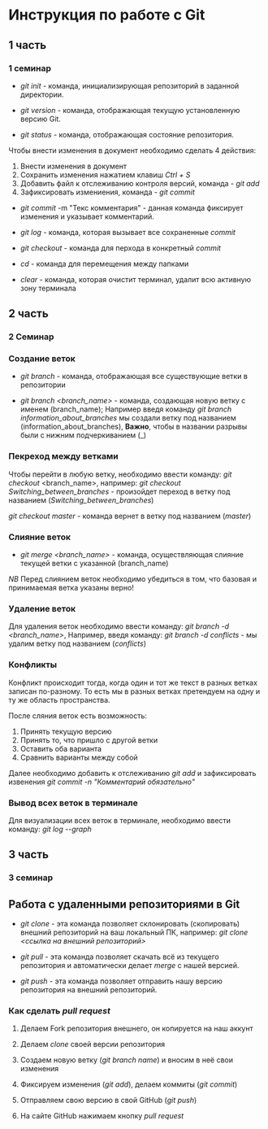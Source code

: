 # Инструкция по работе с Git
## 1 часть
### 1 семинар

* *git init* - команда, инициализирующая репозиторий в заданной директории.

* *git version* - команда, отображающая текущую установленную версию Git.

* *git status* - команда, отображающая состояние репозитория.

Чтобы внести изменения в документ необходимо сделать 4 действия:

1. Внести изменения в документ
2. Сохранить изменения нажатием клавиш *Ctrl + S*
3. Добавить файл к отслеживанию контроля версий, команда - *git add*
4. Зафиксировать измениения, команда - *git commit*


* *git commit*  -m "Текс комментария" - данная команда фиксирует изменения и указывает комментарий.

* *git log* - команда, которая вызывает все сохраненные *commit*

* *git checkout* - команда для перхода в конкретный *commit*

* *cd* - команда для перемещения между папками 

* *clear* - команда, которая очистит терминал, удалит всю активную зону терминала

## 2 часть 
### 2 Семинар

### Создание веток

* *git branch* - команда, отображающая все существующие ветки в репозитории

* *git branch <branch_name>* - команда, создающая новую ветку с именем (branch_name); 
Например введя команду *git branch information_about_branches* мы создали ветку под названием (information_about_branches),
 __Важно__, чтобы в названии разрывы были с нижним подчеркиванием (_)

### Пекреход между ветками

Чтобы перейти в любую ветку, необходимо ввести команду: 
*git checkout* <branch_name>, например: 
*git checkout Switching_between_branches* - произойдет переход в ветку под названием (*Switching_between_branches*)

*git checkout master* - команда вернет в ветку под названием (*master*)
### Слияние веток

* *git merge <branch_name>* - команда, осуществляющая слияние текущей ветки с указанной (branch_name)

_*NB*_ Перед слиянием веток необходимо убедиться в том, что базовая и принимаемая ветка указаны верно!

### Удаление веток

Для удаления веток необходимо ввести команду: *git branch -d <branch_name>*, Например, введя команду: *git branch -d conflicts* - мы удалим ветку под названием (*conflicts*)

### Конфликты
Конфликт происходит тогда, когда один и тот же текст в разных ветках записан по-разному. То есть мы в разных ветках претендуем на одну и ту же область пространства.

После сляния веток есть возможность:
1. Принять текущую версию
2. Принять то, что пришло с другой ветки
3. Оставить оба варианта
4. Сравнить варианты между собой

Далее необходимо добавить к отслеживанию *git add* и зафиксировать извенения *git commit -n "Комментарий обязательно"*

### Вывод всех веток в терминале

Для визуализации всех веток в терминале, необходимо ввести команду:
*git log --graph*

## 3 часть

### 3 семинар

## Работа с удаленными репозиториями в Git

* *git clone* - эта команда позволяет склонировать (скопировать) внешний репозиторий на ваш локальный ПК, например: *git clone <ссылка на внешний репозиторий>*

* *git pull* - эта команда позволяет скачать всё из текущего репозитория и автоматически делает *merge* с нашей версией.

* *git push* - эта команда позволяет отправить нашу версию репозитория на внешний репозиторий.

### Как сделать *pull request*

1. Делаем Fork репозитория внешнего, он копируется на наш аккунт

2. Делаем *clone* своей версии репозитория

3. Создаем новую ветку (*git branch name*) и вносим в неё свои изменения

4. Фиксируем изменения (*git add*), делаем коммиты (*git commit*)

5. Отправляем свою версию в свой GitHub (*git push*)

6. На сайте GitHub нажимаем кнопку  *pull request*

